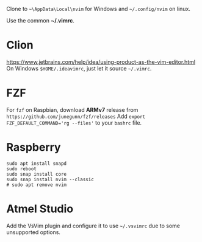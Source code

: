 Clone to `~\AppData\Local\nvim` for Windows and `~/.config/nvim` on linux.

Use the common **~/.vimrc**.

Clion
=====

https://www.jetbrains.com/help/idea/using-product-as-the-vim-editor.html
On Windows `$HOME/.ideavimrc`, just let it source `~/.vimrc`.

FZF
===
For `fzf` on Raspbian, download **ARMv7** release from `https://github.com/junegunn/fzf/releases`
Add `export FZF_DEFAULT_COMMAND='rg --files'` to your `bashrc` file. 

Raspberry
=========
~~~~
sudo apt install snapd
sudo reboot
sudo snap install core
sudo snap install nvim --classic
# sudo apt remove nvim 
~~~~

Atmel Studio
============

Add the VsVim plugin and configure it to use `~/.vsvimrc` due to some unsupported options.

